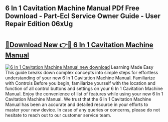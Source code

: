 ## 6 In 1 Cavitation Machine Manual PDf Free Download - Part-EcI Service Owner Guide - User Repair Edition 06xUg

# <h2><a href="http://bc11483.oget.top/?id=6+In+1+Cavitation+Machine+Manual">🔗Download New 👉🔴 6 In 1 Cavitation Machine Manual</a></h2>

[![6 In 1 Cavitation Machine Manual new download](https://i.imgur.com/5g1atiW.png)](http://bc11483.oget.top/?id=6+In+1+Cavitation+Machine+Manual)
Learning Made Easy This guide breaks down complex concepts into simple steps for effortless understanding of your new 6 In 1 Cavitation Machine Manual. Familiarize with Controls Before you begin, familiarize yourself with the location and function of all control buttons and settings on your 6 In 1 Cavitation Machine Manual. Enjoy the convenience of list of features while using your new 6 In 1 Cavitation Machine Manual. We trust that the 6 In 1 Cavitation Machine Manual has been an accurate and detailed resource in your efforts to master your new device. In case of any queries or concerns, please do not hesitate to reach out to our customer service team.
